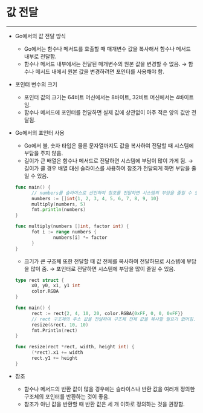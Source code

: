 # 값 전달

------

- Go에서의 값 전달 방식

  - Go에서는 함수나 메서드를 호출할 때 매개변수 값을 복사해서 함수나 메서드 내부로 전달함.
  - 함수나 메서드 내부에서는 전달된 매개변수의 원본 값을 변경할 수 없음. → 함수나 메서드 내에서 원본 값을 변경하려면 포인터를 사용해야 함.

- 포인터 변수의 크기

  - 포인터 값의 크기는 64비트 머신에서는 8바이트, 32비트 머신에서는 4바이트임.
  - 함수나 메서드에 포인터를 전달하면 실제 값에 상관없이 아주 적은 양의 값만 전달됨.

- Go에서의 포인터 사용

  - Go에서 불, 숫자 타입은 물론 문자열까지도 값을 복사하여 전달할 때 시스템에 부담을 주지 않음.
  - 길이가 큰 배열은 함수나 메서드로 전달하면 시스템에 부담이 많이 가게 됨. → 길이가 클 경우 배열 대신 슬라이스를 사용하여 참조가 전달되게 하면 부담을 줄일 수 있음.

  ```go
  func main() {
  		// numbers를 슬라이스로 선언하여 참조를 전달하면 시스템의 부담을 줄일 수 있음
  		numbers := []int{1, 2, 3, 4, 5, 6, 7, 8, 9, 10}
  		multiply(numbers, 5)
  		fmt.println(numbers)
  }
  
  func multiply(numbers []int, factor int) {
  		fot i := range numbers {
  				numbers[i] *= factor
  		}
  }
  ```

  - 크기가 큰 구조체 또한 전달할 때 값 전체를 복사하여 전달하므로 시스템에 부담을 많이 줌. → 포인터로 전달하면 시스템에 부담을 많이 줄일 수 있음.

  ```go
  type rect struct {
  		x0, y0, x1, y1 int
  		color.RGBA
  }
  
  func main() {
  		rect := rect{2, 4, 10, 20, color.RGBA{0xFF, 0, 0, 0xFF}}
  		// rect 구조체의 주소 값을 전달하여 구조체 전체 값을 복사할 필요가 없어짐.
  		resize(&rect, 10, 10)
  		fmt.Println(rect)
  }
  
  func resize(rect *rect, width, height int) {
  		(*rect).x1 += width
  		rect.y1 += height
  }
  ```

- 참조

  - 함수나 메서드의 반환 값이 많을 경우에는 슬라이스나 반환 값을 여러개 정의한 구조체의 포인터를 반환하는 것이 좋음.
  - 참조가 아닌 값을 반환할 때 반환 값은 세 개 이하로 정의하는 것을 권장함.